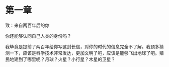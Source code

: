 第一章
==
致：来自两百年后的你

你还能够认同自己人类的身份吗？

我毕竟是提前了两百年给你写这封长信，对你的时代的信息完全不了解。我顶多猜测一下，应该是科学技术非常发达，更加文明了吧，应该是能够飞出地球了吧。殖民地建到了哪里呢？月球？火星？小行星？木星的卫星？

